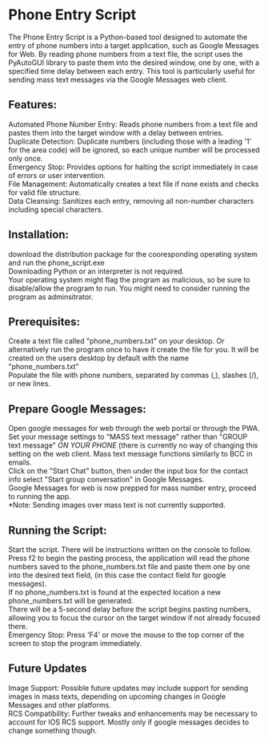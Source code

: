 # Phone Entry Script
The Phone Entry Script is a Python-based tool designed to automate the entry of phone numbers into a target application, such as Google Messages for Web. By reading phone numbers from a text file, the script uses the PyAutoGUI library to paste them into the desired window, one by one, with a specified time delay between each entry. This tool is particularly useful for sending mass text messages via the Google Messages web client.

## Features:
Automated Phone Number Entry: Reads phone numbers from a text file and pastes them into the target window with a delay between entries.\
Duplicate Detection: Duplicate numbers (including those with a leading '1' for the area code) will be ignored, so each unique number will be processed only once.\
Emergency Stop: Provides options for halting the script immediately in case of errors or user intervention.\
File Management: Automatically creates a text file if none exists and checks for valid file structure.\
Data Cleansing: Sanitizes each entry, removing all non-number characters including special characters.

## Installation:
download the distribution package for the cooresponding operating system and run the phone_script.exe\
Downloading Python or an interpreter is not required.\
Your operating system might flag the program as malicious, so be sure to disable/allow the program to run. You might need to consider running the program as adminsitrator.

## Prerequisites:
Create a text file called "phone_numbers.txt" on your desktop. Or alternatively run the program once to have it create the file for you. It will be created on the users desktop by default with the name "phone_numbers.txt"\
Populate the file with phone numbers, separated by commas (,), slashes (/), or new lines.

## Prepare Google Messages:
Open google messages for web through the web portal or through the PWA.\
Set your message settings to "MASS text message" rather than "GROUP text message" *ON YOUR PHONE* (there is currently no way of changing this setting on the web client. Mass text message functions similarly to BCC in emails.\
Click on the "Start Chat" button, then under the input box for the contact info select "Start group conversation" in Google Messages.\
Google Messages for web is now prepped for mass number entry, proceed to running the app.\
*Note: Sending images over mass text is not currently supported.

## Running the Script:
Start the script. There will be instructions written on the console to follow.\
Press f2 to begin the pasting process, the application will read the phone numbers saved to the phone_numbers.txt file and paste them one by one into the desired text field, (in this case the contact field for google messages).\
If no phone_numbers.txt is found at the expected location a new phone_numbers.txt will be generated. \
There will be a 5-second delay before the script begins pasting numbers, allowing you to focus the cursor on the target window if not already focused there.\
Emergency Stop: Press 'F4' or move the mouse to the top corner of the screen to stop the program immediately.

## Future Updates
Image Support: Possible future updates may include support for sending images in mass texts, depending on upcoming changes in Google Messages and other platforms.\
RCS Compatibility: Further tweaks and enhancements may be necessary to account for IOS RCS support. Mostly only if google messages decides to change something though.
